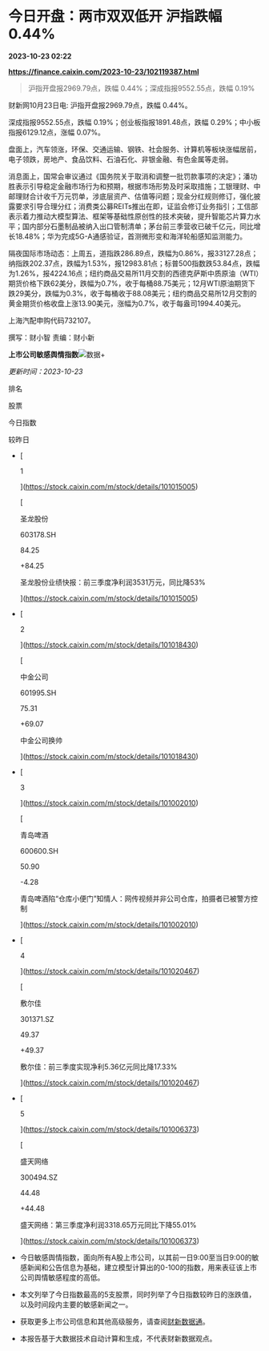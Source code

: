 # 今日开盘：两市双双低开 沪指跌幅0.44%

**2023-10-23 02:22**

**https://finance.caixin.com/2023-10-23/102119387.html**

> 沪指开盘报2969.79点，跌幅 0.44%；深成指报9552.55点，跌幅 0.19%

  

财新网10月23日电: 沪指开盘报2969.79点，跌幅 0.44%。

深成指报9552.55点，跌幅 0.19%；创业板指报1891.48点，跌幅 0.29%；中小板指报6129.12点，涨幅 0.07%。

盘面上，汽车领涨，环保、交通运输、钢铁、社会服务、计算机等板块涨幅居前，电子领跌，房地产、食品饮料、石油石化、非银金融、有色金属等走弱。

消息面上，国常会审议通过《国务院关于取消和调整一批罚款事项的决定》；潘功胜表示引导稳定金融市场行为和预期，根据市场形势及时采取措施；工银理财、中邮理财合计收千万元罚单，涉底层资产、估值等问题；现金分红规则修订，强化披露要求引导合理分红；消费类公募REITs推出在即，证监会修订业务指引；工信部表示着力推动大模型算法、框架等基础性原创性的技术突破，提升智能芯片算力水平；国内部分石墨制品被纳入出口管制清单；茅台前三季营收已破千亿元，同比增长18.48%；华为完成5G-A通感验证，首测微形变和海洋轮船感知监测能力。

隔夜国际市场动态：上周五，道指跌286.89点，跌幅为0.86%，报33127.28点；纳指跌202.37点，跌幅为1.53%，报12983.81点；标普500指数跌53.84点，跌幅为1.26%，报4224.16点；纽约商品交易所11月交割的西德克萨斯中质原油（WTI）期货价格下跌62美分，跌幅为0.7%，收于每桶88.75美元；12月WTI原油期货下跌29美分，跌幅为0.3%，收于每桶收于88.08美元；纽约商品交易所12月交割的黄金期货价格收盘上涨13.90美元，涨幅为0.7%，收于每盎司1994.40美元。

上海汽配申购代码732107。

撰写：财小智 责编：财小新

**上市公司敏感舆情指数**![数据+](https://entities.caixin.com/support.png)

_更新时间：2023-10-23_

排名

股票

今日指数

较昨日

*   [
    
    1
    
    ](https://stock.caixin.com/m/stock/details/101015005)
    
    [
    
    圣龙股份
    
    603178.SH
    
    84.25
    
    +84.25
    
    圣龙股份业绩快报：前三季度净利润3531万元，同比降53%
    
    ](https://stock.caixin.com/m/stock/details/101015005)
    
*   [
    
    2
    
    ](https://stock.caixin.com/m/stock/details/101018430)
    
    [
    
    中金公司
    
    601995.SH
    
    75.31
    
    +69.07
    
    中金公司换帅
    
    ](https://stock.caixin.com/m/stock/details/101018430)
    
*   [
    
    3
    
    ](https://stock.caixin.com/m/stock/details/101002010)
    
    [
    
    青岛啤酒
    
    600600.SH
    
    50.90
    
    \-4.28
    
    青岛啤酒陷“仓库小便门”知情人：网传视频并非公司仓库，拍摄者已被警方控制
    
    ](https://stock.caixin.com/m/stock/details/101002010)
    
*   [
    
    4
    
    ](https://stock.caixin.com/m/stock/details/101020467)
    
    [
    
    敷尔佳
    
    301371.SZ
    
    49.37
    
    +49.37
    
    敷尔佳：前三季度实现净利5.36亿元同比降17.33%
    
    ](https://stock.caixin.com/m/stock/details/101020467)
    
*   [
    
    5
    
    ](https://stock.caixin.com/m/stock/details/101006373)
    
    [
    
    盛天网络
    
    300494.SZ
    
    44.48
    
    +44.48
    
    盛天网络：第三季度净利润3318.65万元同比下降55.01%
    
    ](https://stock.caixin.com/m/stock/details/101006373)
    

*   今日敏感舆情指数，面向所有A股上市公司，以其前一日9:00至当日9:00的敏感新闻和公告信息为基础，建立模型计算出的0-100的指数，用来表征该上市公司舆情敏感程度的高低。
*   本文列举了今日指数最高的5支股票，同时列举了今日指数较昨日的涨跌值，以及时间段内主要的敏感新闻之一。
*   获取更多上市公司信息和其他高级服务，请查阅[财新数据通](http://database.caixin.com/)。
*   本报告基于大数据技术自动计算和生成，不代表财新数据观点。